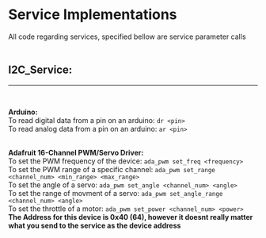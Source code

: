 # Service Implementations

All code regarding services, specified bellow are service parameter calls
<br>
<br>


## I2C_Service:
---
<br>

**Arduino:**<br>
    To read digital data from a pin on an arduino: `dr <pin>`<br>
    To read analog data from a pin on an arduino: `ar <pin>`<br>
    <br>

**Adafruit 16-Channel PWM/Servo Driver:**<br>
    To set the PWM frequency of the device: `ada_pwm set_freq <frequency>`<br>
    To set the PWM range of a specific channel: `ada_pwm set_range <channel_num> <min_range> <max_range>`<br>
    To set the angle of a servo: `ada_pwm set_angle <channel_num> <angle>`<br>
    To set the range of movment of a servo: `ada_pwm set_angle_range <channel_num> <angle>`<br>
    To set the throttle of a motor: `ada_pwm set_power <channel_num> <power>`<br>
    **The Address for this device is 0x40 (64), however it doesnt really matter what you send to the service as the device address**

